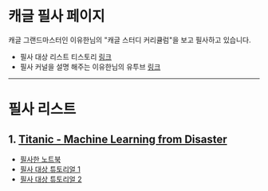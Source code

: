 # 캐글 필사 페이지
캐글 그랜드마스터인 이유한님의 "캐글 스터디 커리큘럼"을 보고 필사하고 있습니다.
- 필사 대상 리스트 티스토리 [링크](https://kaggle-kr.tistory.com/32)
- 필사 커널을 설명 해주는 이유한님의 유투브 [링크](https://www.youtube.com/channel/UC--LgKcZVgffjsxudoXg5pQ)
---
# 필사 리스트
## 1. [Titanic - Machine Learning from Disaster]((https://www.kaggle.com/c/titanic))
- [필사한 노트북](~/1.Titanic/titanic-1.ipynb)
- [필사 대상 튜토리얼 1](https://kaggle-kr.tistory.com/17?category=868316)
- [필사 대상 튜토리얼 2](https://kaggle-kr.tistory.com/17?category=868316)
